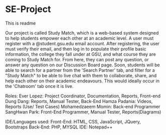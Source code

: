 # SE-Project
This is readme

Our project is called Study Match, which is a web-based system designed to help students empower each other at an academic level. A user must register with a @student.gsu.edu email account. After registering, the user must verify their email, and then log in to populate their profile basic information, the college they fall under at GSU, and what course they are coming to Study Match for. From here, they can post any question, or answer any question on our Discussion Board page. Soon, students will be able to search for a partner from the 'Search Partner' tab, and filter for a "Study Match" to be able to live chat with them to collaborate, share, and help each other on their academic endeavours. This would ideally occur in the 'Chatroom' tab once it is live.


Roles:
Ever Lopez: Project Coordinator, Documentation, Reports, Front-end
Dung Dang: Reports, Manual Tester, Back-End
Hamza Padania: Videos, Reports (Use/ Test Cases)
Mohamedzaeem Momin: Back-end Programmer
SangHwan Park: Front-End Programmer, Manual Tester, Reports(Diagrams)

IDE/Languages used: 
Front-End: HTML, CSS, JavaScript, JQuery, Bootstraps
Back-End: PHP, MYSQL
IDE: Notepad++
